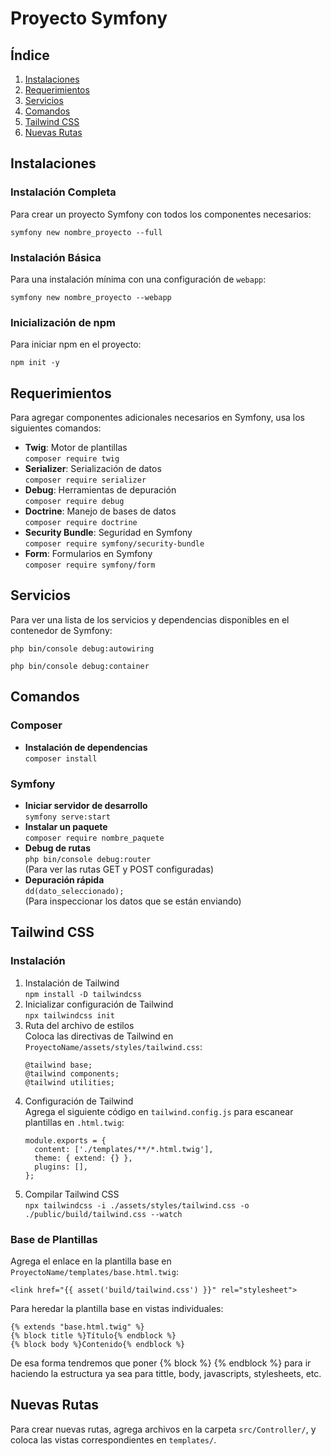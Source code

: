 <h1>Proyecto Symfony</h1>

<h2>Índice</h2>
<ol>
  <li><a href="#instalaciones">Instalaciones</a></li>
  <li><a href="#requerimientos">Requerimientos</a></li>
  <li><a href="#servicios">Servicios</a></li>
  <li><a href="#comandos">Comandos</a></li>
  <li><a href="#tailwind-css">Tailwind CSS</a></li>
  <li><a href="#nuevas-rutas">Nuevas Rutas</a></li>
</ol>

<h2 id="instalaciones">Instalaciones</h2>

<h3>Instalación Completa</h3>
<p>Para crear un proyecto Symfony con todos los componentes necesarios:</p>
<pre><code>symfony new nombre_proyecto --full</code></pre>

<h3>Instalación Básica</h3>
<p>Para una instalación mínima con una configuración de <code>webapp</code>:</p>
<pre><code>symfony new nombre_proyecto --webapp</code></pre>

<h3>Inicialización de npm</h3>
<p>Para iniciar npm en el proyecto:</p>
<pre><code>npm init -y</code></pre>

<h2 id="requerimientos">Requerimientos</h2>

<p>Para agregar componentes adicionales necesarios en Symfony, usa los siguientes comandos:</p>

<ul>
  <li><strong>Twig</strong>: Motor de plantillas<br>
    <code>composer require twig</code>
  </li>
  <li><strong>Serializer</strong>: Serialización de datos<br>
    <code>composer require serializer</code>
  </li>
  <li><strong>Debug</strong>: Herramientas de depuración<br>
    <code>composer require debug</code>
  </li>
  <li><strong>Doctrine</strong>: Manejo de bases de datos<br>
    <code>composer require doctrine</code>
  </li>
  <li><strong>Security Bundle</strong>: Seguridad en Symfony<br>
    <code>composer require symfony/security-bundle</code>
  </li>
  <li><strong>Form</strong>: Formularios en Symfony<br>
    <code>composer require symfony/form</code>
  </li>
</ul>

<h2 id="servicios">Servicios</h2>
<p>Para ver una lista de los servicios y dependencias disponibles en el contenedor de Symfony:</p>
<pre><code>php bin/console debug:autowiring</code></pre>
<pre><code>php bin/console debug:container</code></pre>


<h2 id="comandos">Comandos</h2>

<h3>Composer</h3>
<ul>
  <li><strong>Instalación de dependencias</strong><br>
    <code>composer install</code>
  </li>
</ul>

<h3>Symfony</h3>
<ul>
  <li><strong>Iniciar servidor de desarrollo</strong><br>
    <code>symfony serve:start</code>
  </li>
  <li><strong>Instalar un paquete</strong><br>
    <code>composer require nombre_paquete</code>
  </li>
  <li><strong>Debug de rutas</strong><br>
    <code>php bin/console debug:router</code><br>
    (Para ver las rutas GET y POST configuradas)
  </li>
  <li><strong>Depuración rápida</strong><br>
    <code>dd(dato_seleccionado);</code><br>
    (Para inspeccionar los datos que se están enviando)
  </li>
</ul>

<h2 id="tailwind-css">Tailwind CSS</h2>

<h3>Instalación</h3>
<ol>
  <li>Instalación de Tailwind<br>
    <code>npm install -D tailwindcss</code>
  </li>
  <li>Inicializar configuración de Tailwind<br>
    <code>npx tailwindcss init</code>
  </li>
  <li>Ruta del archivo de estilos<br>
    Coloca las directivas de Tailwind en <code>ProyectoName/assets/styles/tailwind.css</code>:
    <pre><code>@tailwind base;
@tailwind components;
@tailwind utilities;
</code></pre>
  </li>
  <li>Configuración de Tailwind<br>
    Agrega el siguiente código en <code>tailwind.config.js</code> para escanear plantillas en <code>.html.twig</code>:
    <pre><code>module.exports = {
  content: ['./templates/**/*.html.twig'],
  theme: { extend: {} },
  plugins: [],
};
</code></pre>
  </li>
  <li>Compilar Tailwind CSS<br>
    <code>npx tailwindcss -i ./assets/styles/tailwind.css -o ./public/build/tailwind.css --watch</code>
  </li>
</ol>

<h3>Base de Plantillas</h3>
<p>Agrega el enlace en la plantilla base en <code>ProyectoName/templates/base.html.twig</code>:</p>
<pre><code>&lt;link href="{{ asset('build/tailwind.css') }}" rel="stylesheet"&gt;
</code></pre>

<p>Para heredar la plantilla base en vistas individuales:</p>
<pre><code>{% extends "base.html.twig" %}
{% block title %}Título{% endblock %}
{% block body %}Contenido{% endblock %}
</code></pre>
<p>De esa forma tendremos que poner {% block %} {% endblock %} para ir haciendo la estructura ya sea para tittle, body, javascripts, stylesheets, etc.</p>

<h2 id="nuevas-rutas">Nuevas Rutas</h2>
<p>Para crear nuevas rutas, agrega archivos en la carpeta <code>src/Controller/</code>, y coloca las vistas correspondientes en <code>templates/</code>.</p>

